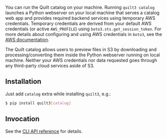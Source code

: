 You can run the Quilt catalog on your machine. Running `quilt3 catalog` launches a
Python webserver on your local machine that serves a catalog web app and
provides required backend services using temporary AWS credentials.
Temporary credentials are derived from your default AWS credentials
(or active `AWS_PROFILE`) using `boto3.sts.get_session_token`.
For more details about configuring and using AWS credentials in `boto3`,
see the [AWS documentation](https://boto3.amazonaws.com/v1/documentation/api/latest/guide/configuration.html).

The Quilt catalog allows users to preview files in S3 by downloading and
processing/converting them inside the Python webserver running on local machine.
Neither your AWS credentials nor data requested goes through any third-party
cloud services aside of S3.

## Installation

Just add `catalog` extra while installing `quilt3`, e.g.:

```bash
$ pip install quilt3[catalog]
```

## Invocation

See the [CLI API reference](../api-reference/cli.md#catalog) for details.
